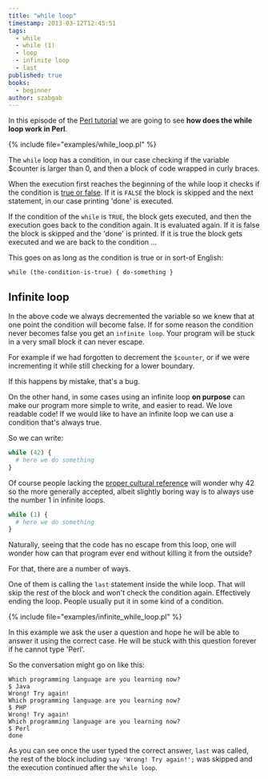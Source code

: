 ```yaml
---
title: "while loop"
timestamp: 2013-03-12T12:45:51
tags:
  - while
  - while (1)
  - loop
  - infinite loop
  - last
published: true
books:
  - beginner
author: szabgab
---
```



In this episode of the [Perl tutorial](/perl-tutorial) we are going to see <b>how does the while loop work in Perl</b>.


{% include file="examples/while_loop.pl" %}

The `while` loop has a condition, in our case checking if the variable $counter is larger than 0,
and then a block of code wrapped in curly braces.

When the execution first reaches the beginning of the while loop it checks if the condition is
[true or false](/boolean-values-in-perl).
If it is `FALSE` the block is skipped and the next statement, in our case printing 'done' is executed.

If the condition of the `while` is `TRUE`, the block gets executed, and then the execution goes back
to the condition again. It is evaluated again. If it is false the block is skipped and the 'done'
is printed. If it is true the block gets executed and we are back to the condition ...

This goes on as long as the condition is true or in sort-of English:

`while (the-condition-is-true) { do-something }`

## Infinite loop

In the above code we always decremented the variable so we knew that at one point the condition will become false.
If for some reason the condition never becomes false you get an `infinite loop`. Your program will be stuck in a
very small block it can never escape.

For example if we had forgotten to decrement the `$counter`, or if we were incrementing
it while still checking for a lower boundary.

If this happens by mistake, that's a bug.

On the other hand, in some cases using an infinite loop <b>on purpose</b> can make our program more simple to write, and
easier to read. We love readable code!
If we would like to have an infinite loop we can use a condition that's always true.

So we can write:

```perl
while (42) {
  # here we do something
}
```

Of course people lacking the
[proper cultural reference](http://en.wikipedia.org/wiki/Answer_to_Life,_the_Universe,_and_Everything#Answer_to_the_Ultimate_Question_of_Life.2C_the_Universe.2C_and_Everything_.2842.29)
will wonder why 42 so the more generally accepted, albeit slightly boring way is to always use the number 1 in infinite loops.

```perl
while (1) {
  # here we do something
}
```

Naturally, seeing that the code has no escape from this loop, one will wonder how can that program ever end without
killing it from the outside?

For that, there are a number of ways.

One of them is calling the `last` statement inside the while loop.
That will skip the rest of the block and won't check the condition again.
Effectively ending the loop. People usually put it in some kind of a condition.


{% include file="examples/infinite_while_loop.pl" %}

In this example we ask the user a question and hope he will be able to
answer it using the correct case. He will be stuck with this question
forever if he cannot type 'Perl'.

So the conversation might go on like this:

```
Which programming language are you learning now?
$ Java
Wrong! Try again!
Which programming language are you learning now?
$ PHP
Wrong! Try again!
Which programming language are you learning now?
$ Perl
done
```

As you can see once the user typed the correct answer, `last` was called, the rest of the block
including `say 'Wrong! Try again!';` was skipped and the execution continued after the
`while loop`.


